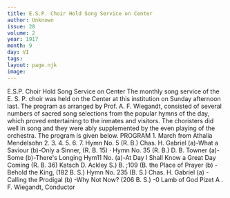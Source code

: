 ```yaml
---
title: E.S.P. Choir Hold Song Service on Center
author: Unknown
issue: 28
volume: 2
year: 1917
month: 9
day: VI
tags:
layout: page.njk
image:
---
```

E.S.P. Choir Hold Song Service on Center   The monthly song service of the E. S. P. choir was held on the Center at this institution on Sunday afternoon last. The program as arranged by Prof. A. F. Wiegandt, consisted of several numbers of sacred song selections from the popular hymns of the day, which proved entertaining to the inmates and visitors. The choristers did well in song and they were ably supplemented by the even playing of the orchestra. The program is given below.   PROGRAM   1. March from Athalia Mendelsohn   2. 3.   4. 5.   6. 7.   Hymn No. 5 (R. B.) Chas. H. Gabriel (a)-What a Saviour   (b)-Only a Sinner, (R. B. 15) · Hymn No. 35 (R. B.) D. B. Towner   (a)-Some (b)-There's   Longing Hym11 No.   (a)-At   Day I Shall Know   a Great Day Coming   (R. B. 36) Katsch D. Ackley   S.) B.   ;109 (B.   the Place of Prayer   (b) -Behold the King, (182 B. S.) Hymn No. 235 (B. S.) Chas. H. Gabriel   (a) -Calling the Prodigal   (b) -Why Not Now? (206 B. S.)   -0 Lamb of God Pizet A . F. Wiegandt, Conductor   





